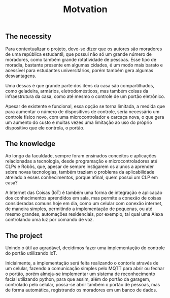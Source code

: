 <!DOCTYPE html>
<html lang="en-US">
<head>
<meta charset="UTF-8">
</head>
<body>
<header>
  <h1>Motvation</h1>
</header>
<main>
  <section>
    <h2>The necessity</h2>
    <p>
      Para contextualizar o projeto, deve-se dizer que os autores são moradores de uma república estudantil, que possui não só um grande número de moradores, como também grande rotatividade de pessoas.
      Esse tipo de moradia, bastante presente em algumas cidades, é um modo mais barato e acessível para estudantes universitários, porém também gera algumas desvantagens.
    </p>
    <p>
      Uma dessas é que grande parte dos itens da casa são compartilhados, como geladeira, armários, eletrodomésticos, mas também coisas da infraestrutura da casa, como até mesmo o controle de um portão eletrônico.
    </p>
    <p>
      Apesar de existente e funcional, essa opção se torna limitada, a medida que para aumentar o número de dispositivos de controle, seria necessário um controle físico novo, com uma microcontrolador e carcaça
      nova, o que gera um aumento do custo e muitas vezes uma limitação ao uso do próprio dispositivo que ele controla, o portão.
    </p>
  </section>
  <section>
    <h2>The knowledge</h2>
      <p>
        Ao longo da faculdade, sempre foram ensinados conceitos e aplicações relacionadas a tecnologia, desde programação e microcontroladores até CLPs e Robôs, que, apesar de sempre instigarem os alunos a aprender 
        sobre novas tecnologias, também traziam o problema da aplicabilidade atrelado a esses conhecimentos, porque afinal, quem possui um CLP em casa?
      </p>
      <p>
        A Internet das Coisas (IoT) é também uma forma de integração e aplicação dos conhecimentos aprendidos em sala, mas permite a conexão de coisas consideradas comuns hoje em dia, como um celular com conexão internet,
        de maneira simples, permitindo a implementação de pequenas, ou até mesmo grandes, automações residenciais, por exemplo, tal qual uma Alexa controlando uma luz por comando de voz.
      </p>
  </section>
  <section>
    <h2>The project</h2>
      <p>
        Unindo o útil ao agradável, decidimos fazer uma implementação do controle do portão utiilizando IoT.
      </p>
      <p>
        Inicialmente, a implementação será feita realizando o contorle através de um celular, fazendo a comunicação simples pelo MQTT para abrir ou fechar o portão, porém almeja-se implementar um sistema
        de reconhecimento facial utilizando python, para que assim, além do portão da garagem, controlado pelo celular, possa-se abrir também o portão de pessoas, mas de forma automática, registrando os moradores
        em um banco de dados.
      </p>
  </section>
</main>
</body>
</html>
